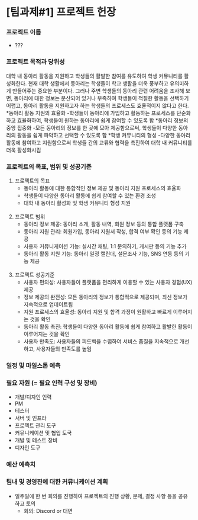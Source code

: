 
# [팀과제#1] 프로젝트 헌장

### 프로젝트 이름
* ???

### 프로젝트 목적과 당위성
대학 내 동아리 활동을 지원하고 학생들의 활발한 참여를 유도하여 학생 커뮤니티를 활성화한다. 현재 대학 생활에서 동아리는 학생들이 학교 생활을 더욱 풍부하고 유의미하게 만들어주는 중요한 부분이다. 그러나 주변 학생들의 동아리 관련 어려움을 조사해 보면, 동아리에 대한 정보는 분산되어 있거나 부족하여 학생들이 적절한 활동을 선택하기 어렵고, 동아리 활동을 지원하고자 하는 학생들의 프로세스도 효율적이지 않다고 한다. 
    *동아리 활동 지원의 효율화
    -학생들이 동아리에 가입하고 활동하는 프로세스를 단순화하고 효율화하여, 학생들이 원하는 동아리에 쉽게 참여할 수 있도록 함
    *동아리 정보의 중앙 집중화
    -모든 동아리의 정보를 한 곳에 모아 제공함으로써, 학생들이 다양한 동아리의 활동을 쉽게 파악하고 선택할 수 있도록 함
    *학생 커뮤니티의 형성
    -다양한 동아리 활동에 참여하고 지원함으로써 학생들 간의 교류와 협력을 촉진하여 대학 내 커뮤니티를 더욱 활성화시킴
    
### 프로젝트의 목표, 범위 및 성공기준
1. 프로젝트의 목표
    * 동아리 활동에 대한 통합적인 정보 제공 및 동아리 지원 프로세스의 효율화
    * 학생들이 다양한 동아리 활동에 쉽게 참여할 수 있는 환경 조성
    * 대학 내 동아리 활성화 및 학생 커뮤니티 형성 지원 <br> <br>
2. 프로젝트 범위
    * 동아리 정보 제공: 동아리 소개, 활동 내역, 회원 정보 등의 통합 플랫폼 구축
    * 동아리 지원 관리: 회원가입, 동아리 지원서 작성, 합격 여부 확인 등의 기능 제공
    * 사용자 커뮤니케이션 기능: 실시간 채팅, 1:1 문의하기, 게시판 등의 기능 추가
    * 동아리 활동 지원 기능: 동아리 일정 캘린더, 설문조사 기능, SNS 연동 등의 기능 제공 <br> <br>
3. 프로젝트 성공기준
    * 사용자 편의성: 사용자들이 플랫폼을 편리하게 이용할 수 있는 사용자 경험(UX) 제공
    * 정보 제공의 완전성: 모든 동아리의 정보가 통합적으로 제공되며, 최신 정보가 지속적으로 업데이트됨
    * 지원 프로세스의 효율성: 동아리 지원 및 합격 과정이 원활하고 빠르게 이루어지는 것을 확인
    * 동아리 활동 촉진: 학생들이 다양한 동아리 활동에 쉽게 참여하고 활발한 활동이 이루어지는 것을 확인
    * 사용자 만족도: 사용자들의 피드백을 수렴하여 서비스 품질을 지속적으로 개선하고, 사용자들의 만족도를 높임

### 일정 및 마일스톤 예측

### 필요 자원 (= 필요 인력 구성 및 장비)
* 개발/디자인 인력
* PM
* 테스터
* 서버 및 인프라
* 프로젝트 관리 도구
* 커뮤니케이션 및 협업 도국
* 개발 및 테스트 장비
* 디자인 도구

### 예산 예측치

### 팀내 및 경영진에 대한 커뮤니케이션 계획
* 일주일에 한 번 회의를 진행하여 프로젝트의 진행 상황, 문제, 결정 사항 등을 공유하고 토의
  * 회의: Discord or 대면
